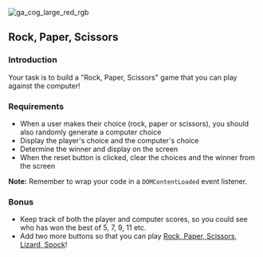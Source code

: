 ![ga_cog_large_red_rgb](https://cloud.githubusercontent.com/assets/40461/8183776/469f976e-1432-11e5-8199-6ac91363302b.png)

## Rock, Paper, Scissors

### Introduction

Your task is to build a "Rock, Paper, Scissors" game that you can play against the computer!

### Requirements

* When a user makes their choice (rock, paper or scissors), you should also randomly generate a computer choice
* Display the player's choice and the computer's choice
* Determine the winner and display on the screen
* When the reset button is clicked, clear the choices and the winner from the screen


**Note:** Remember to wrap your code in a `DOMContentLoaded` event listener.

### Bonus

- Keep track of both the player and computer scores, so you could see who has won the best of 5, 7, 9, 11 etc.
- Add two more buttons so that you can play [Rock, Paper, Scissors, Lizard, Spock](http://www.instructables.com/id/How-to-Play-Rock-Paper-Scissors-Lizard-Spock/)!
